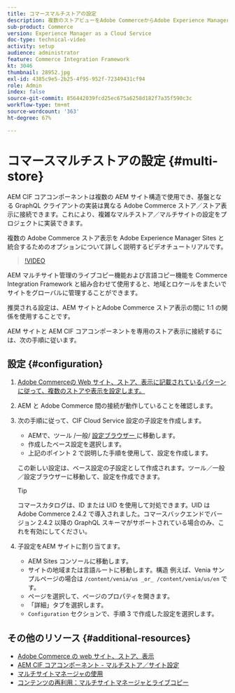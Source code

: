```yaml
---
title: コマースマルチストアの設定
description: 複数のストアビューをAdobe CommerceからAdobe Experience Managerにマッピングする方法について説明します。 これにより、マルチテナントおよび多言語のユースケースをプロジェクトでサポートできます。
sub-product: Commerce
version: Experience Manager as a Cloud Service
doc-type: technical-video
activity: setup
audience: administrator
feature: Commerce Integration Framework
kt: 3046
thumbnail: 28952.jpg
exl-id: 4385c9e5-2b25-4f95-952f-72349431cf94
role: Admin
index: false
source-git-commit: 856442039fcd25ec675a6258d182f7a35f590c3c
workflow-type: tm+mt
source-wordcount: '363'
ht-degree: 67%

---
```



# コマースマルチストアの設定 {#multi-store}

AEM CIF コアコンポーネントは複数の AEM サイト構造で使用でき、基盤となる GraphQL クライアントの実装は異なる Adobe Commerce ストア／ストア表示に接続できます。これにより、複雑なマルチストア／マルチサイトの設定をプロジェクトに実装できます。

複数の Adobe Commerce ストア表示を Adobe Experience Manager Sites と統合するためのオプションについて詳しく説明するビデオチュートリアルです。

>[!VIDEO](https://video.tv.adobe.com/v/34097/?quality=12&captions=jpn)

AEM マルチサイト管理のライブコピー機能および言語コピー機能を Commerce Integration Framework と組み合わせて使用すると、地域とロケールをまたいでサイトをグローバルに管理することができます。

推奨される設定は、AEM サイトとAdobe Commerce ストア表示の間に 1:1 の関係を使用することです。

AEM サイトと AEM CIF コアコンポーネントを専用のストア表示に接続するには、次の手順に従います。

## 設定 {#configuration}

1. [Adobe Commerceの Web サイト、ストア、表示に記載されているパターンに従って、複数のストアや表示を設定します。](https://experienceleague.adobe.com/docs/commerce-admin/start/setup/websites-stores-views.html?lang=ja)

1. AEM と Adobe Commerce 間の接続が動作していることを確認します。

1. 次の手順に従って、CIF Cloud Service 設定の子設定を作成します。

   * AEMで、ツール /一般/ [ 設定ブラウザー ](/help/implementing/developing/introduction/configurations.md#using-configuration-browser) に移動します。
   * 作成したベース設定を選択します。
   * 上記のポイント 2 で説明した手順を使用して、設定を作成します。

   この新しい設定は、ベース設定の子設定として作成されます。ツール／一般／設定ブラウザーに移動して、設定を作成できます。

   >[!TIP]
   >
   > コマースカタログは、ID または UID を使用して対処できます。UID は Adobe Commerce 2.4.2 で導入されました。コマースバックエンドでバージョン 2.4.2 以降の GraphQL スキーマがサポートされている場合のみ、これを有効にしてください。

1. 子設定をAEM サイトに割り当てます。

   * AEM Sites コンソールに移動します。
   * サイトの地域または言語ルートに移動します。構造 例えば、Venia サンプルページの場合は `/content/venia/us _or_ /content/venia/us/en` です。
   * ページを選択して、ページのプロパティを開きます。
   * 「詳細」タブを選択します。
   * `Configuration` セクションで、手順 3 で作成した設定を選択します。

## その他のリソース {#additional-resources}

* [Adobe Commerce の web サイト、ストア、表示](https://experienceleague.adobe.com/docs/commerce-admin/start/setup/websites-stores-views.html?lang=ja)
* [AEM CIF コアコンポーネント - マルチストア／サイト設定](https://github.com/adobe/aem-core-cif-components#multi-store--site-configuration)
* [マルチサイトマネージャの使用](https://experienceleague.adobe.com/docs/experience-manager-learn/sites/translation/multi-site-manager-feature-video-use.html?lang=ja)
* [コンテンツの再利用：マルチサイトマネージャとライブコピー](/help/sites-cloud/administering/msm/overview.md)
